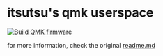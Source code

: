 # itsutsu's qmk userspace
[![Build QMK firmware](https://github.com/itsutsu/qmk_userspace/actions/workflows/build_binaries.yaml/badge.svg?branch=main)](https://github.com/itsutsu/qmk_userspace/actions/workflows/build_binaries.yaml)

for more information, check the original [readme.md](https://github.com/qmk/qmk_userspace/blob/main/README.md)
